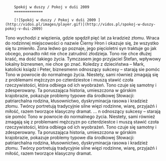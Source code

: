 
        Spokój w duszy / Pokoj v duši 2009 
        =============
        
        [![Spokój w duszy / Pokoj v duši 2009 ](http://vidos.pl/images/player.gif)](http://vidos.pl/spokoj-w-duszy-pokoj-v-dui-2009)
        
        
 Tono wychodzi z więzienia, gdzie spędził pięć lat za kradzież złomu. Wraca do rodzinnej miejscowości o nazwie Čierny Hron i okazuje się, że wszystko się tu zmieniło. Żona ledwo go poznaje, jego pięcioletni syn traktuje go jak obcego, ponadto nikt nie chce zatrudnić złodzieja. Tono nie chce dłużej kraść, ma dość takiego życia. Tymczasem jego przyjaciel Štefan, wpływowy lokalny biznesmen, nie chce go znać. Koledzy z dzieciństwa – Mark, katolicki ksiądz i Peter, biznesmenn odnoszący sukcesy – starają sie pomóc Tono w powrocie do normalnego życia. Niestety, sami również zmagają się z problemami mężczyzn po czterdziestce i muszą stawić czoła rzeczywistości, która odbiega od ich wyobrażeń. Tono czuje się samotny i zdesperowany. Ta poruszająca historia, umieszczona w górskim krajobrazie, pokazuje problemy typowe dla środkowej Słowacji: patriarchalna rodzina, kłusownictwo, dyskryminacja rasowa i kradzież złomu. Twórcy portretują tradycyjnie silne więzi rodzinne, wiarę, przyjaźń i miłość, razem tworzące klasyczny dramat.   ... n odnoszący sukcesy – starają sie pomóc Tono w powrocie do normalnego życia. Niestety, sami również zmagają się z problemami mężczyzn po czterdziestce i muszą stawić czoła rzeczywistości, która odbiega od ich wyobrażeń. Tono czuje się samotny i zdesperowany. Ta poruszająca historia, umieszczona w górskim krajobrazie, pokazuje problemy typowe dla środkowej Słowacji: patriarchalna rodzina, kłusownictwo, dyskryminacja rasowa i kradzież złomu. Twórcy portretują tradycyjnie silne więzi rodzinne, wiarę, przyjaźń i miłość, razem tworzące klasyczny dramat.
    